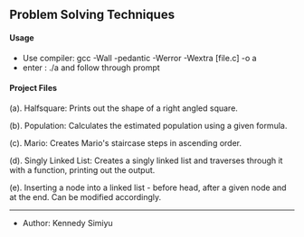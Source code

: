 ## Problem Solving Techniques

#### Usage
- Use compiler: gcc -Wall -pedantic -Werror -Wextra [file.c] -o a
- enter : ./a and follow through prompt

#### Project Files
(a). Halfsquare: Prints out the shape of a right angled square.

(b). Population: Calculates the estimated population using a given formula.

(c). Mario: Creates Mario's staircase steps in ascending order.

(d). Singly Linked List: Creates a singly linked list and traverses through it with a function, printing out the output.

(e). Inserting a node into a linked list - before head, after a given node and at the end. Can be modified accordingly.

------------------------------------------------------------------------------------
- Author: Kennedy Simiyu
